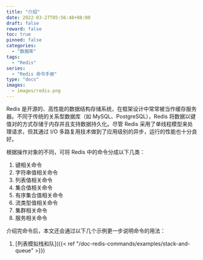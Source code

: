 ```yaml
---
title: "介绍"
date: 2022-03-27T05:56:48+08:00
draft: false
reward: false
toc: true
pinned: false
categories:
  - "数据库"
tags:
  - "Redis"
series:
  - "Redis 命令手册"
type: "docs"
images:
  - images/redis.png
---
```


Redis 是开源的、高性能的数据结构存储系统，在框架设计中常常被当作缓存服务器。不同于传统的关系型数据库（如 MySQL、PostgreSQL），Redis 将数据以键值对的方式存储于内存并且支持数据持久化。尽管 Redis 采用了单线程模型来处理请求，但其通过 I/O 多路复用技术做到了应用级别的异步，运行的性能也十分良好。

<!--more-->

根据操作对象的不同，可将 Redis 中的命令分成以下几类：

1. 键相关命令
2. 字符串值相关命令
3. 列表值相关命令
4. 集合值相关命令
5. 有序集合值相关命令
6. 流类型值相关命令
7. 集群相关命令
8. 服务相关命令



介绍完命令后，本文还会通过以下几个示例更一步说明命令的用法：

1. [列表模拟栈和队]({{< ref "/doc-redis-commands/examples/stack-and-queue" >}})